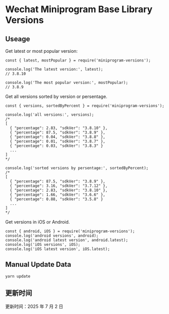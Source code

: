 
# Wechat Miniprogram Base Library Versions

## Useage

Get latest or most popular version:

```;
const { latest, mostPopular } = require('miniprogram-versions');

console.log('The latest version:', latest);
// 3.8.10

console.log('The most popular version:', mostPopular);
// 3.8.9

```

Get all versions sorted by version or persentage.

```
const { versions, sortedByPercent } = require('miniprogram-versions');

console.log('all versions:', versions);
/*
[
  { "percentage": 2.83, "sdkVer": "3.8.10" },
  { "percentage": 87.5, "sdkVer": "3.8.9" },
  { "percentage": 0.04, "sdkVer": "3.8.8" },
  { "percentage": 0.01, "sdkVer": "3.8.7" },
  { "percentage": 0.03, "sdkVer": "3.8.3" }
  ...
]
*/

console.log('sorted versions by persentage:', sortedByPercent);
/*
[
  { "percentage": 87.5, "sdkVer": "3.8.9" },
  { "percentage": 3.16, "sdkVer": "3.7.12" },
  { "percentage": 2.83, "sdkVer": "3.8.10" },
  { "percentage": 1.66, "sdkVer": "3.6.6" },
  { "percentage": 0.88, "sdkVer": "3.5.8" }
  ...
]
*/
```

Get versions in iOS or Android.

```
const { android, iOS } = require('miniprogram-versions');
console.log('android versions', android);
console.log('android latest version', android.latest);
console.log('iOS versions', iOS);
console.log('iOS latest version', iOS.latest);
```

## Manual Update Data

```
yarn update
```

## 更新时间

更新时间：2025 年 7 月 2 日
